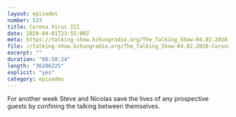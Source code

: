 ```yaml
---
layout: episodes
number: 533
title: Corona Virus III
date: 2020-04-01T23:55:00Z
meta: https://talking-show.kchungradio.org/The_Talking_Show-04.02.2020-Coronavirus_03.mp3
file: //talking-show.kchungradio.org/The_Talking_Show-04.02.2020-Coronavirus_03.mp3
excerpt: ""
duration: "00:50:24"
length: "36286225"
explicit: "yes"
category: episodes
---
```

For another week Steve and Nicolas save the lives of any prospective guests by confining the talking between themselves.
